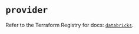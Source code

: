 # `provider`

Refer to the Terraform Registry for docs: [`databricks`](https://registry.terraform.io/providers/databricks/databricks/1.61.0/docs).
